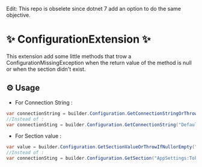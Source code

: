 Edit:
This repo is obselete since dotnet 7 add an option to do the same objective.

# ✨ ConfigurationExtension ✨

This extension add some little methods that trow a ConfigurationMissingException when 
the return value of the method is null or when the section didn't exist.

## ⚙️ Usage
- For Connection String : 
```csharp
var connectionString = builder.Configuration.GetConnectionStringOrThrowIfNullOrEmpty("DefaultConnection");
//Instead of :
var connectionSting = builder.Configuration.GetConnectionString("DefaultConnection") ?? throw new InvalidOperationException();
```

- For Section value :
```csharp
var value = builder.Configuration.GetSectionValueOrThrowIfNullorEmpty("AppSettings:Token");
//Instead of :
var connectionSting = builder.Configuration.GetSection("AppSettings:Token").Value ?? throw new InvalidOperationException();
```

